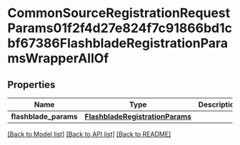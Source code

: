 # CommonSourceRegistrationRequestParams01f2f4d27e824f7c91866bd1cbf67386FlashbladeRegistrationParamsWrapperAllOf


## Properties
Name | Type | Description | Notes
------------ | ------------- | ------------- | -------------
**flashblade_params** | [**FlashbladeRegistrationParams**](FlashbladeRegistrationParams.md) |  | [optional] 

[[Back to Model list]](../README.md#documentation-for-models) [[Back to API list]](../README.md#documentation-for-api-endpoints) [[Back to README]](../README.md)


